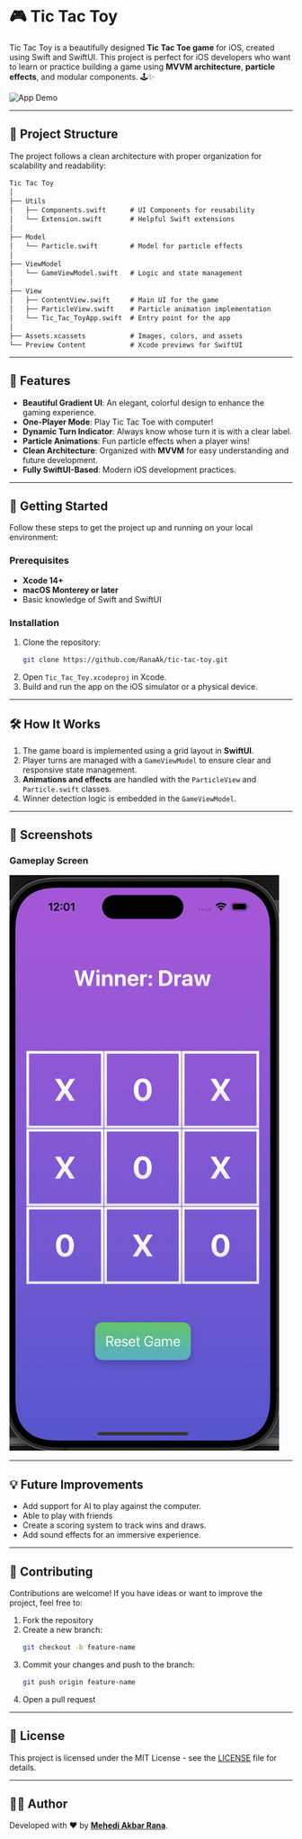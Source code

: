# 🎮 Tic Tac Toy

Tic Tac Toy is a beautifully designed **Tic Tac Toe game** for iOS, created using Swift and SwiftUI. This project is perfect for iOS developers who want to learn or practice building a game using **MVVM architecture**, **particle effects**, and modular components. 🕹️✨

![App Demo](gifs/play.gif)

---

## 📂 Project Structure

The project follows a clean architecture with proper organization for scalability and readability:

```
Tic Tac Toy
│
├── Utils
│   ├── Components.swift      # UI Components for reusability
│   └── Extension.swift       # Helpful Swift extensions
│
├── Model
│   └── Particle.swift        # Model for particle effects
│
├── ViewModel
│   └── GameViewModel.swift   # Logic and state management
│
├── View
│   ├── ContentView.swift     # Main UI for the game
│   ├── ParticleView.swift    # Particle animation implementation
│   └── Tic_Tac_ToyApp.swift  # Entry point for the app
│
├── Assets.xcassets           # Images, colors, and assets
└── Preview Content           # Xcode previews for SwiftUI
```

---

## 🌟 Features

- **Beautiful Gradient UI**: An elegant, colorful design to enhance the gaming experience.
- **One-Player Mode**: Play Tic Tac Toe with computer!
- **Dynamic Turn Indicator**: Always know whose turn it is with a clear label.
- **Particle Animations**: Fun particle effects when a player wins!
- **Clean Architecture**: Organized with **MVVM** for easy understanding and future development.
- **Fully SwiftUI-Based**: Modern iOS development practices.

---

## 🚀 Getting Started

Follow these steps to get the project up and running on your local environment:

### Prerequisites
- **Xcode 14+**
- **macOS Monterey or later**
- Basic knowledge of Swift and SwiftUI

### Installation
1. Clone the repository:
   ```bash
   git clone https://github.com/RanaAk/tic-tac-toy.git
   ```
2. Open `Tic_Tac_Toy.xcodeproj` in Xcode.
3. Build and run the app on the iOS simulator or a physical device.

---

## 🛠️ How It Works

1. The game board is implemented using a grid layout in **SwiftUI**.
2. Player turns are managed with a `GameViewModel` to ensure clear and responsive state management.
3. **Animations and effects** are handled with the `ParticleView` and `Particle.swift` classes.
4. Winner detection logic is embedded in the `GameViewModel`.

---

## 📸 Screenshots

### Gameplay Screen
![Gameplay Screen](Screenshot.png)

---

## 💡 Future Improvements

- Add support for AI to play against the computer.
- Able to play with friends
- Create a scoring system to track wins and draws.
- Add sound effects for an immersive experience.

---

## 🙌 Contributing

Contributions are welcome! If you have ideas or want to improve the project, feel free to:

1. Fork the repository
2. Create a new branch:
   ```bash
   git checkout -b feature-name
   ```
3. Commit your changes and push to the branch:
   ```bash
   git push origin feature-name
   ```
4. Open a pull request

---

## 📄 License

This project is licensed under the MIT License - see the [LICENSE](LICENSE) file for details.

---

## 👨‍💻 Author

Developed with ❤️ by **[Mehedi Akbar Rana](https://github.com/RanaAk)**.

